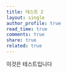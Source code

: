 ```yaml
---
title: 테스트 2
layout: single
author_profile: true
read_time: true
comments: true
share: true
related: true
---
```


이것은 테스트입니다
